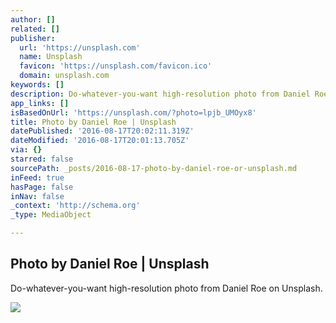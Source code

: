 ```yaml
---
author: []
related: []
publisher:
  url: 'https://unsplash.com'
  name: Unsplash
  favicon: 'https://unsplash.com/favicon.ico'
  domain: unsplash.com
keywords: []
description: Do-whatever-you-want high-resolution photo from Daniel Roe on Unsplash.
app_links: []
isBasedOnUrl: 'https://unsplash.com/?photo=lpjb_UMOyx8'
title: Photo by Daniel Roe | Unsplash
datePublished: '2016-08-17T20:02:11.319Z'
dateModified: '2016-08-17T20:01:13.705Z'
via: {}
starred: false
sourcePath: _posts/2016-08-17-photo-by-daniel-roe-or-unsplash.md
inFeed: true
hasPage: false
inNav: false
_context: 'http://schema.org'
_type: MediaObject

---
```

<article style=""><h1>Photo by Daniel Roe | Unsplash</h1><p>Do-whatever-you-want high-resolution photo from Daniel Roe on Unsplash.</p><img src="http://images.unsplash.com/photo-1439853949127-fa647821eba0?ixlib=rb-0.3.5&amp;q=80&amp;fm=jpg&amp;crop=entropy&amp;cs=tinysrgb&amp;w=1080&amp;fit=max&amp;s=1cbfc34df4edf31dd9c540e912fccdae" /></article>